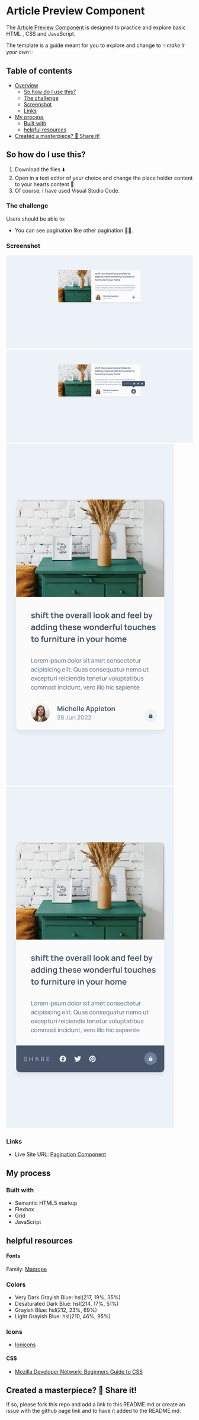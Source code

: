 # Article Preview Component

The [Article Preview Component](https://farhdibehnamdev.github.io/Article-Preview-Component/) is designed to practice and explore basic HTML , CSS and JavaScript.

The template is a guide meant for you to explore and change to ✨*make it your own*✨

## Table of contents

- [Overview](#overview)
  - [So how do I use this?](#So-how-do-I-use-this)
  - [The challenge](#the-challenge)
  - [Screenshot](#screenshot)
  - [Links](#links)
- [My process](#my-process)
  - [Built with](#built-with)
  - [helpful resources](#helpful-resources)
- [Created a masterpiece? 🎨 Share it!](#Created-a-masterpiece)

## So how do I use this?

1. Download the files ⬇️
2. Open in a text editor of your choice and change the place holder content to your hearts content 💛
3. Of course, I have used Visual Studio Code.

### The challenge

Users should be able to:

- You can see pagination like other pagination 🤣🤣.

### Screenshot

![](./images/desktop.png)
![](./images/desktop-hover.png)
![](./images/mobile.png)
![](./images/mobile-hover.png)

### Links

- Live Site URL: [Pagination Component](https://farhdibehnamdev.github.io/Article-Preview-Component/)

## My process

### Built with

- Semantic HTML5 markup
- Flexbox
- Grid
- JavaScript

## helpful resources

#### Fonts

Family: [Manrope](https://fonts.google.com/specimen/Manrope)

### Colors

- Very Dark Grayish Blue: hsl(217, 19%, 35%)
- Desaturated Dark Blue: hsl(214, 17%, 51%)
- Grayish Blue: hsl(212, 23%, 69%)
- Light Grayish Blue: hsl(210, 46%, 95%)

### Icons

- [Ionicons](https://ionicons.com)

#### CSS

- [Mozilla Developer Network: Beginners Guide to CSS](https://developer.mozilla.org/en-US/docs/Learn/CSS/Introduction_to_CSS)

## Created a masterpiece? 🎨 Share it!

If so, please fork this repo and add a link to this README.md or create an issue with the github page link and to have it added to the README.md.
